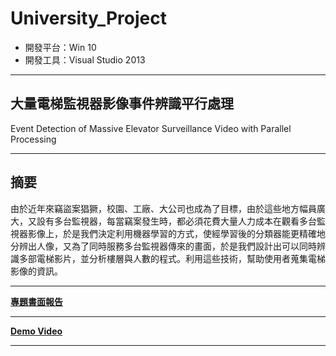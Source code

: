 # University_Project

- 開發平台：Win 10
- 開發工具：Visual Studio 2013

***

## 大量電梯監視器影像事件辨識平行處理

Event Detection of Massive Elevator Surveillance Video with Parallel Processing

***

## 摘要

由於近年來竊盜案猖獗，校園、工廠、大公司也成為了目標，由於這些地方幅員廣大，又設有多台監視器，每當竊案發生時，都必須花費大量人力成本在觀看多台監視器影像上，於是我們決定利用機器學習的方式，使經學習後的分類器能更精確地分辨出人像，又為了同時服務多台監視器傳來的畫面，於是我們設計出可以同時辨識多部電梯影片，並分析樓層與人數的程式。利用這些技術，幫助使用者蒐集電梯影像的資訊。

***

[**專題書面報告**](https://docs.google.com/document/d/1CS3JggIcM0PNscYTX_8yXfSkYRhPhVZlK3CtjAU273A/edit)

***

[**Demo Video**](https://www.youtube.com/watch?v=d_LBqkBvfPo)

***
